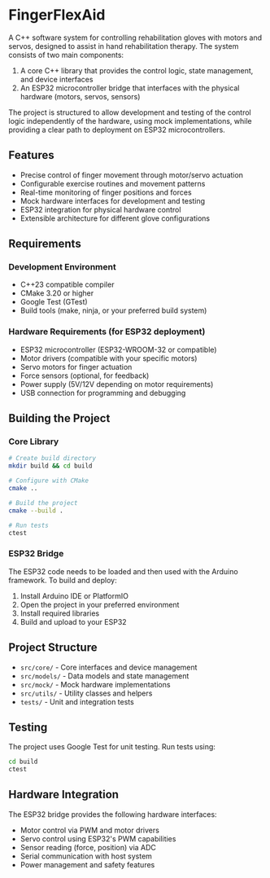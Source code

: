 # FingerFlexAid

A C++ software system for controlling rehabilitation gloves with motors and servos, designed to assist in hand rehabilitation therapy. The system consists of two main components:

1. A core C++ library that provides the control logic, state management, and device interfaces
2. An ESP32 microcontroller bridge that interfaces with the physical hardware (motors, servos, sensors)

The project is structured to allow development and testing of the control logic independently of the hardware, using mock implementations, while providing a clear path to deployment on ESP32 microcontrollers.

## Features

- Precise control of finger movement through motor/servo actuation
- Configurable exercise routines and movement patterns
- Real-time monitoring of finger positions and forces
- Mock hardware interfaces for development and testing
- ESP32 integration for physical hardware control
- Extensible architecture for different glove configurations

## Requirements

### Development Environment
- C++23 compatible compiler
- CMake 3.20 or higher
- Google Test (GTest)
- Build tools (make, ninja, or your preferred build system)

### Hardware Requirements (for ESP32 deployment)
- ESP32 microcontroller (ESP32-WROOM-32 or compatible)
- Motor drivers (compatible with your specific motors)
- Servo motors for finger actuation
- Force sensors (optional, for feedback)
- Power supply (5V/12V depending on motor requirements)
- USB connection for programming and debugging

## Building the Project

### Core Library
```bash
# Create build directory
mkdir build && cd build

# Configure with CMake
cmake ..

# Build the project
cmake --build .

# Run tests
ctest
```

### ESP32 Bridge
The ESP32 code needs to be loaded and then used with the Arduino framework. To build and deploy:

1. Install Arduino IDE or PlatformIO
2. Open the project in your preferred environment
3. Install required libraries
4. Build and upload to your ESP32

## Project Structure

- `src/core/` - Core interfaces and device management
- `src/models/` - Data models and state management
- `src/mock/` - Mock hardware implementations
- `src/utils/` - Utility classes and helpers
- `tests/` - Unit and integration tests

## Testing

The project uses Google Test for unit testing. Run tests using:

```bash
cd build
ctest
```

## Hardware Integration

The ESP32 bridge provides the following hardware interfaces:
- Motor control via PWM and motor drivers
- Servo control using ESP32's PWM capabilities
- Sensor reading (force, position) via ADC
- Serial communication with host system
- Power management and safety features
